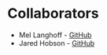 # Collaborators
- Mel Langhoff - [GitHub](github.com/mel-langhoff)
- Jared Hobson - [GitHub](github.com/JaredMHobson)
